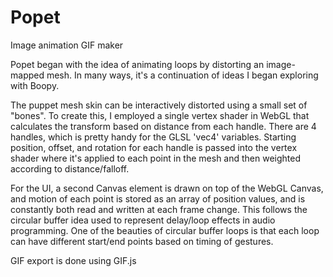 # Popet
Image animation GIF maker

Popet began with the idea of animating loops by distorting an image-mapped mesh. In many ways, it's a continuation of ideas I began exploring with Boopy. 

The puppet mesh skin can be interactively distorted using a small set of "bones". To create this, I employed a single vertex shader in WebGL that calculates the transform based on distance from each handle. There are 4 handles, which is pretty handy for the GLSL 'vec4' variables. Starting position, offset, and rotation for each handle is passed into the vertex shader where it's applied to each point in the mesh and then weighted according to distance/falloff.

For the UI, a second Canvas element is drawn on top of the WebGL Canvas, and motion of each point is stored as an array of position values, and is constantly both read and written at each frame change. This follows the circular buffer idea used to represent delay/loop effects in audio programming. One of the beauties of circular buffer loops is that each loop can have different start/end points based on timing of gestures.

GIF export is done using GIF.js
